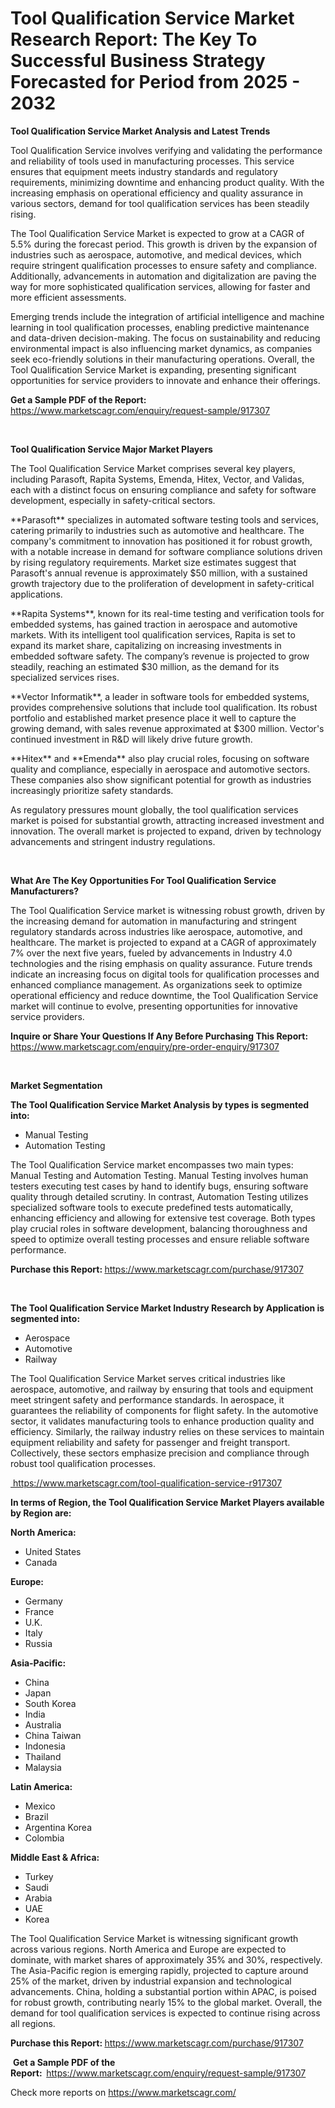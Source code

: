 <p><h1>Tool Qualification Service Market Research Report: The Key To Successful Business Strategy Forecasted for Period from 2025 - 2032</h1></p><p><strong>Tool Qualification Service Market Analysis and Latest Trends</strong></p>
<p><p>Tool Qualification Service involves verifying and validating the performance and reliability of tools used in manufacturing processes. This service ensures that equipment meets industry standards and regulatory requirements, minimizing downtime and enhancing product quality. With the increasing emphasis on operational efficiency and quality assurance in various sectors, demand for tool qualification services has been steadily rising.</p><p>The Tool Qualification Service Market is expected to grow at a CAGR of 5.5% during the forecast period. This growth is driven by the expansion of industries such as aerospace, automotive, and medical devices, which require stringent qualification processes to ensure safety and compliance. Additionally, advancements in automation and digitalization are paving the way for more sophisticated qualification services, allowing for faster and more efficient assessments.</p><p>Emerging trends include the integration of artificial intelligence and machine learning in tool qualification processes, enabling predictive maintenance and data-driven decision-making. The focus on sustainability and reducing environmental impact is also influencing market dynamics, as companies seek eco-friendly solutions in their manufacturing operations. Overall, the Tool Qualification Service Market is expanding, presenting significant opportunities for service providers to innovate and enhance their offerings.</p></p>
<p><strong>Get a Sample PDF of the Report:&nbsp;</strong> <a href="https://www.marketscagr.com/enquiry/request-sample/917307?utm_campaign=1879&utm_medium=2&utm_source=Github&utm_content=ia&utm_term=07032025&utm_id=tool-qualification-service">https://www.marketscagr.com/enquiry/request-sample/917307</a></p>
<p>&nbsp;</p>
<p><strong>Tool Qualification Service Major Market Players</strong></p>
<p><p>The Tool Qualification Service Market comprises several key players, including Parasoft, Rapita Systems, Emenda, Hitex, Vector, and Validas, each with a distinct focus on ensuring compliance and safety for software development, especially in safety-critical sectors.</p><p>**Parasoft** specializes in automated software testing tools and services, catering primarily to industries such as automotive and healthcare. The company's commitment to innovation has positioned it for robust growth, with a notable increase in demand for software compliance solutions driven by rising regulatory requirements. Market size estimates suggest that Parasoft's annual revenue is approximately $50 million, with a sustained growth trajectory due to the proliferation of development in safety-critical applications.</p><p>**Rapita Systems**, known for its real-time testing and verification tools for embedded systems, has gained traction in aerospace and automotive markets. With its intelligent tool qualification services, Rapita is set to expand its market share, capitalizing on increasing investments in embedded software safety. The company’s revenue is projected to grow steadily, reaching an estimated $30 million, as the demand for its specialized services rises.</p><p>**Vector Informatik**, a leader in software tools for embedded systems, provides comprehensive solutions that include tool qualification. Its robust portfolio and established market presence place it well to capture the growing demand, with sales revenue approximated at $300 million. Vector's continued investment in R&D will likely drive future growth.</p><p>**Hitex** and **Emenda** also play crucial roles, focusing on software quality and compliance, especially in aerospace and automotive sectors. These companies also show significant potential for growth as industries increasingly prioritize safety standards.</p><p>As regulatory pressures mount globally, the tool qualification services market is poised for substantial growth, attracting increased investment and innovation. The overall market is projected to expand, driven by technology advancements and stringent industry regulations.</p></p>
<p>&nbsp;</p>
<p><strong>What Are The Key Opportunities For Tool Qualification Service Manufacturers?</strong></p>
<p><p>The Tool Qualification Service market is witnessing robust growth, driven by the increasing demand for automation in manufacturing and stringent regulatory standards across industries like aerospace, automotive, and healthcare. The market is projected to expand at a CAGR of approximately 7% over the next five years, fueled by advancements in Industry 4.0 technologies and the rising emphasis on quality assurance. Future trends indicate an increasing focus on digital tools for qualification processes and enhanced compliance management. As organizations seek to optimize operational efficiency and reduce downtime, the Tool Qualification Service market will continue to evolve, presenting opportunities for innovative service providers.</p></p>
<p><strong>Inquire or Share Your Questions If Any Before Purchasing This Report:</strong> <a href="https://www.marketscagr.com/enquiry/pre-order-enquiry/917307?utm_campaign=1879&utm_medium=2&utm_source=Github&utm_content=ia&utm_term=07032025&utm_id=tool-qualification-service">https://www.marketscagr.com/enquiry/pre-order-enquiry/917307</a></p>
<p>&nbsp;</p>
<p><strong>Market Segmentation</strong></p>
<p><strong>The Tool Qualification Service Market Analysis by types is segmented into:</strong></p>
<p><ul><li>Manual Testing</li><li>Automation Testing</li></ul></p>
<p><p>The Tool Qualification Service market encompasses two main types: Manual Testing and Automation Testing. Manual Testing involves human testers executing test cases by hand to identify bugs, ensuring software quality through detailed scrutiny. In contrast, Automation Testing utilizes specialized software tools to execute predefined tests automatically, enhancing efficiency and allowing for extensive test coverage. Both types play crucial roles in software development, balancing thoroughness and speed to optimize overall testing processes and ensure reliable software performance.</p></p>
<p><strong>Purchase this Report:&nbsp;</strong><a href="https://www.marketscagr.com/purchase/917307?utm_campaign=1879&utm_medium=2&utm_source=Github&utm_content=ia&utm_term=07032025&utm_id=tool-qualification-service">https://www.marketscagr.com/purchase/917307</a></p>
<p>&nbsp;</p>
<p><strong>The Tool Qualification Service Market Industry Research by Application is segmented into:</strong></p>
<p><ul><li>Aerospace</li><li>Automotive</li><li>Railway</li></ul></p>
<p><p>The Tool Qualification Service Market serves critical industries like aerospace, automotive, and railway by ensuring that tools and equipment meet stringent safety and performance standards. In aerospace, it guarantees the reliability of components for flight safety. In the automotive sector, it validates manufacturing tools to enhance production quality and efficiency. Similarly, the railway industry relies on these services to maintain equipment reliability and safety for passenger and freight transport. Collectively, these sectors emphasize precision and compliance through robust tool qualification processes.</p></p>
<p><a href="https://www.marketscagr.com/tool-qualification-service-r917307?utm_campaign=1879&utm_medium=2&utm_source=Github&utm_content=ia&utm_term=07032025&utm_id=tool-qualification-service">&nbsp;https://www.marketscagr.com/tool-qualification-service-r917307</a></p>
<p><strong>In terms of Region, the Tool Qualification Service Market Players available by Region are:</strong></p>
<p>
    <p> <strong> North America: </strong>
        <ul>
            <li>United States</li>
            <li>Canada</li>
        </ul>
        </p> 
    <p> <strong> Europe: </strong>
        <ul>
            <li>Germany</li>
            <li>France</li>
            <li>U.K.</li>
            <li>Italy</li>
            <li>Russia</li>
        </ul>
        </p> 
    <p> <strong> Asia-Pacific: </strong>
        <ul>
            <li>China</li>
            <li>Japan</li>
            <li>South Korea</li>
            <li>India</li>
            <li>Australia</li>
            <li>China Taiwan</li>
            <li>Indonesia</li>
            <li>Thailand</li>
            <li>Malaysia</li>
        </ul>
        </p> 
    <p> <strong> Latin America: </strong>
        <ul>
            <li>Mexico</li>
            <li>Brazil</li>
            <li>Argentina Korea</li>
            <li>Colombia</li>
        </ul>
        </p> 
    <p> <strong> Middle East & Africa: </strong>
        <ul>
            <li>Turkey</li>
            <li>Saudi</li>
            <li>Arabia</li>
            <li>UAE</li>
            <li>Korea</li>
        </ul>
    </p>
    </p>
<p><p>The Tool Qualification Service Market is witnessing significant growth across various regions. North America and Europe are expected to dominate, with market shares of approximately 35% and 30%, respectively. The Asia-Pacific region is emerging rapidly, projected to capture around 25% of the market, driven by industrial expansion and technological advancements. China, holding a substantial portion within APAC, is poised for robust growth, contributing nearly 15% to the global market. Overall, the demand for tool qualification services is expected to continue rising across all regions.</p></p>
<p><strong>Purchase this Report: </strong><a href="https://www.marketscagr.com/purchase/917307?utm_campaign=1879&utm_medium=2&utm_source=Github&utm_content=ia&utm_term=07032025&utm_id=tool-qualification-service">https://www.marketscagr.com/purchase/917307</a></p>
<p>&nbsp;<strong>Get a Sample PDF of the Report:&nbsp;&nbsp;</strong><a href="https://www.marketscagr.com/enquiry/request-sample/917307?utm_campaign=1879&utm_medium=2&utm_source=Github&utm_content=ia&utm_term=07032025&utm_id=tool-qualification-service">https://www.marketscagr.com/enquiry/request-sample/917307</a></p>
<p><strong></strong></p>
<p>Check more reports on <a href="https://www.marketscagr.com/?utm_campaign=1879&utm_medium=2&utm_source=Github&utm_content=ia&utm_term=07032025&utm_id=tool-qualification-service">https://www.marketscagr.com/</a></p>
